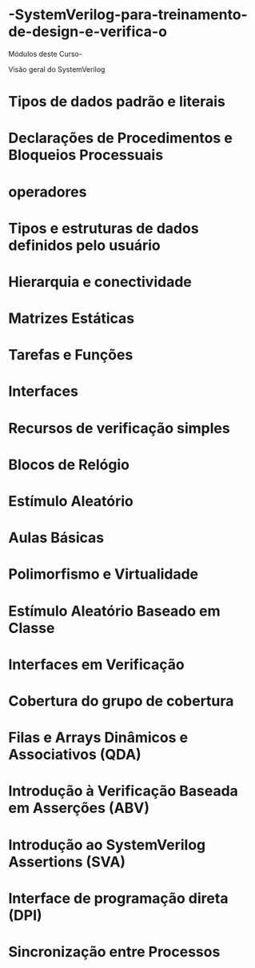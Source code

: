 # -SystemVerilog-para-treinamento-de-design-e-verifica-o


Módulos deste Curso-


Visão geral do SystemVerilog
# Tipos de dados padrão e literais
# Declarações de Procedimentos e Bloqueios Processuais
# operadores
# Tipos e estruturas de dados definidos pelo usuário
# Hierarquia e conectividade
# Matrizes Estáticas
# Tarefas e Funções
# Interfaces
# Recursos de verificação simples
# Blocos de Relógio
# Estímulo Aleatório
# Aulas Básicas
# Polimorfismo e Virtualidade
# Estímulo Aleatório Baseado em Classe
# Interfaces em Verificação
# Cobertura do grupo de cobertura
# Filas e Arrays Dinâmicos e Associativos (QDA)
# Introdução à Verificação Baseada em Asserções (ABV)
# Introdução ao SystemVerilog Assertions (SVA)
# Interface de programação direta (DPI)
# Sincronização entre Processos
